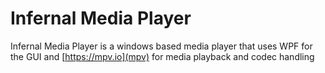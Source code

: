 # Infernal Media Player
Infernal Media Player is a windows based media player that uses WPF for the GUI and [https://mpv.io](mpv) for media playback and codec handling
